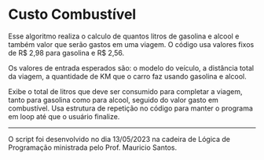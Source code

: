 # Custo Combustível
Esse algoritmo realiza o calculo de quantos litros de gasolina e alcool e também valor que serão gastos em uma viagem. 
O código usa valores fixos de R$ 2,98 para gasolina e R$ 2,56.

Os valores de entrada esperados são: o modelo do veículo, a distância total da viagem, a quantidade de KM que o carro 
faz usando gasolina e alcool.

Exibe o total de litros que deve ser consumido para completar a viagem, tanto para gasolina como para alcool, seguido do
valor gasto em combustível.
Usa estrutura de repetição no código para manter o programa em loop até que o usuário finalize.


---
O script foi desenvolvido no dia 13/05/2023 na cadeira de Lógica de Programação ministrada pelo Prof. Mauricio Santos.
